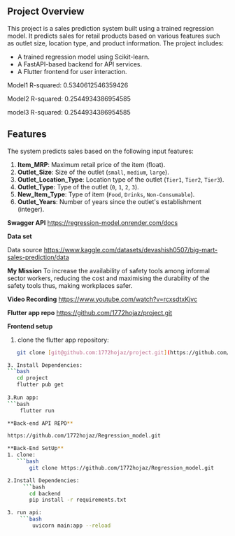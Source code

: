 ## **Project Overview**
This project is a sales prediction system built using a trained regression model. It predicts sales for retail products based on various features such as outlet size, location type, and product information. The project includes:
- A trained regression model using Scikit-learn.
- A FastAPI-based backend for API services.
- A Flutter frontend for user interaction.

Model1 R-squared: 0.5340612546359426

Model2 R-squared: 0.2544934386954585

model3 R-squared: 0.2544934386954585


## **Features**
The system predicts sales based on the following input features:
1. **Item_MRP**: Maximum retail price of the item (float).
2. **Outlet_Size**: Size of the outlet (`small`, `medium`, `large`).
3. **Outlet_Location_Type**: Location type of the outlet (`Tier1`, `Tier2`, `Tier3`).
4. **Outlet_Type**: Type of the outlet (`0`, `1`, `2`, `3`).
5. **New_Item_Type**: Type of item (`Food`, `Drinks`, `Non-Consumable`).
6. **Outlet_Years**: Number of years since the outlet's establishment (integer).


**Swagger API**
https://regression-model.onrender.com/docs



**Data set**

Data source https://www.kaggle.com/datasets/devashish0507/big-mart-sales-prediction/data



**My Mission**
To increase the availability of safety tools among informal sector workers, reducing the cost and maximising the durability of the safety tools thus, making workplaces safer.


**Video Recording**
https://www.youtube.com/watch?v=rcxsdtxKjvc 

**Flutter app repo**
https://github.com/1772hojaz/project.git

**Frontend setup**
1. clone the flutter app repository:
```bash
   git clone [git@github.com:1772hojaz/project.git](https://github.com/1772hojaz/project.git)

3. Install Dependencies:
```bash
   cd project
   flutter pub get
   
3.Run app:
```bash
    flutter run

**Back-end API REPO**

https://github.com/1772hojaz/Regression_model.git

**Back-End SetUp**
1. clone:
   ```bash
       git clone https://github.com/1772hojaz/Regression_model.git

2.Install Dependencies:
     ```bash
       cd backend
       pip install -r requirements.txt

3. run api:
    ```bash
        uvicorn main:app --reload


 
